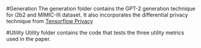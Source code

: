 #Generation 
The generation folder contains the GPT-2 generation technique for i2b2 and MIMIC-III dataset. It also incorporates the differential privacy technique from [Tensorflow Privacy](https://github.com/tensorflow/privacy)

#Utility
Utility folder contains the code that tests the three utility metrics used in the paper.
